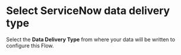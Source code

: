 # Select ServiceNow data delivery type

Select the **Data Delivery Type** from where your data will be written to configure this Flow.&#x20;



